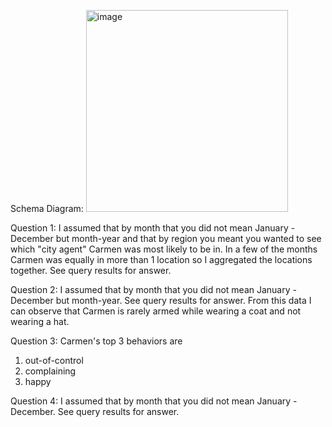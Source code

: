 Schema Diagram: 
<img width="323" alt="image" src="https://github.com/acampb191/Cascade_tests/assets/88842322/a5d3de84-e754-483d-bb94-42200380d807">

Question 1: 
I assumed that by month that you did not mean January - December but month-year and that by region you meant you wanted to see which "city agent" Carmen was most likely to be in. In a few of the months Carmen was equally in more than 1 location so I aggregated the locations together. 
See query results for answer. 

Question 2:
I assumed that by month that you did not mean January - December but month-year. See query results for answer.
From this data I can observe that Carmen is rarely armed while wearing a coat and not wearing a hat. 

Question 3:
Carmen's top 3 behaviors are 
1. out-of-control
2. complaining
3. happy

Question 4: 
I assumed that by month that you did not mean January - December. See query results for answer. 


